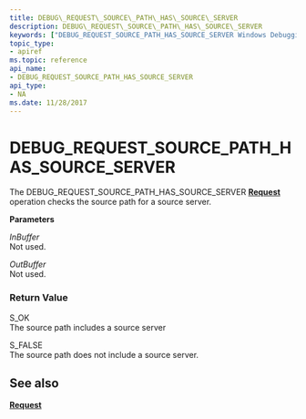 ```yaml
---
title: DEBUG\_REQUEST\_SOURCE\_PATH\_HAS\_SOURCE\_SERVER
description: DEBUG\_REQUEST\_SOURCE\_PATH\_HAS\_SOURCE\_SERVER
keywords: ["DEBUG_REQUEST_SOURCE_PATH_HAS_SOURCE_SERVER Windows Debugging"]
topic_type:
- apiref
ms.topic: reference
api_name:
- DEBUG_REQUEST_SOURCE_PATH_HAS_SOURCE_SERVER
api_type:
- NA
ms.date: 11/28/2017
---
```


# DEBUG\_REQUEST\_SOURCE\_PATH\_HAS\_SOURCE\_SERVER


The DEBUG\_REQUEST\_SOURCE\_PATH\_HAS\_SOURCE\_SERVER [**Request**](request.md) operation checks the source path for a source server.

**Parameters**

<span id="InBuffer"></span><span id="inbuffer"></span><span id="INBUFFER"></span>*InBuffer*  
Not used.

<span id="OutBuffer"></span><span id="outbuffer"></span><span id="OUTBUFFER"></span>*OutBuffer*  
Not used.

### <span id="Return_Value"></span><span id="return_value"></span><span id="RETURN_VALUE"></span>Return Value

<span id="S_OK"></span><span id="s_ok"></span>S\_OK  
The source path includes a source server

<span id="S_FALSE"></span><span id="s_false"></span>S\_FALSE  
The source path does not include a source server.

## <span id="see_also"></span>See also


[**Request**](request.md)

 

 






